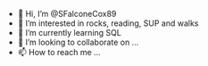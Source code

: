 - 👋 Hi, I’m @SFalconeCox89
- 👀 I’m interested in rocks, reading, SUP and walks
- 🌱 I’m currently learning SQL
- 💞️ I’m looking to collaborate on ...
- 📫 How to reach me ...

<!---
SFalconeCox89/SFalconeCox89 is a ✨ special ✨ repository because its `README.md` (this file) appears on your GitHub profile.
You can click the Preview link to take a look at your changes.
--->
